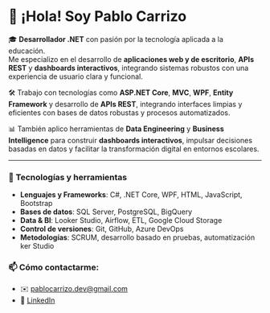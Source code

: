 # 👋 ¡Hola! Soy Pablo Carrizo

🎓 **Desarrollador .NET** con pasión por la tecnología aplicada a la educación.  
Me especializo en el desarrollo de **aplicaciones web y de escritorio**, **APIs REST** y **dashboards interactivos**, integrando sistemas robustos con una experiencia de usuario clara y funcional.

🛠️ Trabajo con tecnologías como **ASP.NET Core**, **MVC**, **WPF**, **Entity Framework** y desarrollo de **APIs REST**, integrando interfaces limpias y eficientes con bases de datos robustas y procesos automatizados.

📊 También aplico herramientas de **Data Engineering** y **Business Intelligence** para construir **dashboards interactivos**, impulsar decisiones basadas en datos y facilitar la transformación digital en entornos escolares.

---

### 🧰 Tecnologías y herramientas
- **Lenguajes y Frameworks**: C#, .NET Core, WPF, HTML, JavaScript, Bootstrap
- **Bases de datos**: SQL Server, PostgreSQL, BigQuery
- **Data & BI**: Looker Studio, Airflow, ETL, Google Cloud Storage
- **Control de versiones**: Git, GitHub, Azure DevOps
- **Metodologías**: SCRUM, desarrollo basado en pruebas, automatización
ker Studio

### 📫 Cómo contactarme:
- ✉️ pablocarrizo.dev@gmail.com
- 💼 [LinkedIn](https://linkedin.com/in/pabloabrahamcarrizo)

